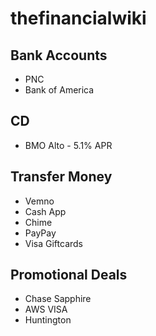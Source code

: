 # thefinancialwiki

## Bank Accounts
* PNC
* Bank of America

## CD
* BMO Alto - 5.1% APR

## Transfer Money
* Vemno
* Cash App
* Chime
* PayPay
* Visa Giftcards

## Promotional Deals
* Chase Sapphire
* AWS VISA
* Huntington
